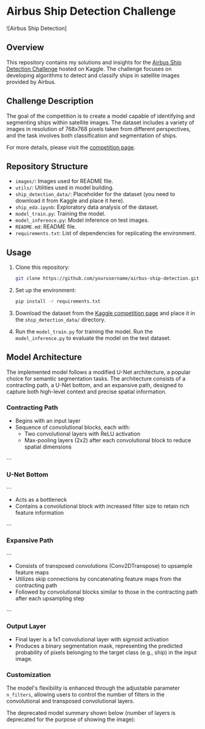 # Airbus Ship Detection Challenge

![Airbus Ship Detection]

## Overview

This repository contains my solutions and insights for the [Airbus Ship Detection Challenge](https://www.kaggle.com/c/airbus-ship-detection) hosted on Kaggle. The challenge focuses on developing algorithms to detect and classify ships in satellite images provided by Airbus.

## Challenge Description

The goal of the competition is to create a model capable of identifying and segmenting ships within satellite images. The dataset includes a variety of images in resolution of 768x768 pixels taken from different perspectives, and the task involves both classification and segmentation of ships.

For more details, please visit the [competition page](https://www.kaggle.com/c/airbus-ship-detection).

## Repository Structure

- `images/`: Images used for README file.
- `utils/`: Utilities used in model building.
- `ship_detection_data/`: Placeholder for the dataset (you need to download it from Kaggle and place it here).
- `ship_eda.ipynb`: Exploratory data analysis of the dataset.
- `model_train.py`: Training the model.
- `model_inference.py`: Model inference on test images.
- `README.md`: README file.
- `requirements.txt`: List of dependencies for replicating the environment.

## Usage

1. Clone this repository:

   ```bash
   git clone https://github.com/yourusername/airbus-ship-detection.git
   ```

2. Set up the environment:

   ```bash
   pip install -r requirements.txt
   ```

3. Download the dataset from the [Kaggle competition page](https://www.kaggle.com/c/airbus-ship-detection) and place it in the `ship_detection_data/` directory.

4. Run the `model_train.py` for training the model. Run the `model_inference.py` to evaluate the model on the test dataset.

## Model Architecture

The implemented model follows a modified U-Net architecture, a popular choice for semantic segmentation tasks. The architecture consists of a contracting path, a U-Net bottom, and an expansive path, designed to capture both high-level context and precise spatial information.

### Contracting Path

- Begins with an input layer
- Sequence of convolutional blocks, each with:
  - Two convolutional layers with ReLU activation
  - Max-pooling layers (2x2) after each convolutional block to reduce spatial dimensions

⋯

### U-Net Bottom

⋯

- Acts as a bottleneck
- Contains a convolutional block with increased filter size to retain rich feature information

⋯

### Expansive Path

⋯

- Consists of transposed convolutions (Conv2DTranspose) to upsample feature maps
- Utilizes skip connections by concatenating feature maps from the contracting path
- Followed by convolutional blocks similar to those in the contracting path after each upsampling step

⋯

### Output Layer

- Final layer is a 1x1 convolutional layer with sigmoid activation
- Produces a binary segmentation mask, representing the predicted probability of pixels belonging to the target class (e.g., ship) in the input image.

### Customization

The model's flexibility is enhanced through the adjustable parameter `n_filters`, allowing users to control the number of filters in the convolutional and transposed convolutional layers.


The deprecated model summary shown below (number of layers is deprecated for the purpose of showing the image):

